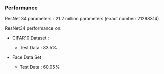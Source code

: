 ### Performance

ResNet 34 parameters : 21.2 million parameters (exact number: 21298314)

ResNet34 performance on:
- CIFAR10 Dataset : 
    - Test Data : 83.5% 

- Face Data Set : 
    - Test Data : 60.05% 

